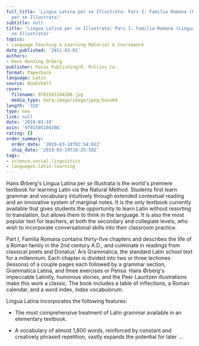 ```yaml
---
full_title: 'Lingua Latina per se Illustrata: Pars I: Familia Romana (Lingua Latina
  per se Illustrata)'
subtitle: null
title: 'Lingua Latina per se Illustrata: Pars I: Familia Romana (Lingua Latina per
  se Illustrata)'
topics:
- Language Teaching & Learning Material & Coursework
date_published: '2011-03-01'
authors:
- Hans Henning Orberg
publisher: Focus Publishing/R. Pullins Co.
format: Paperback
language: Latin
source: Bookshelf
cover:
  filename: 9781585104208.jpg
  media_type: data:image/image/jpeg;base64
length: '328'
type: new
link: null
date: '2019-03-19'
asin: '9781585104208'
rating: {}
order_summary:
  order_date: '2019-03-18T02:54:02Z'
  ship_date: '2019-03-19T18:25:58Z'
tags:
- science.social.linguistics
- languages.latin.learning
---
```

Hans Ørberg's Lingua Latina per se Illustrata is the world's premiere textbook for learning Latin via the Natural Method. Students first learn grammar and vocabulary intuitively through extended contextual reading and an innovative system of marginal notes. It is the only textbook currently available that gives students the opportunity to learn Latin without resorting to translation, but allows them to think in the language. It is also the most popular text for teachers, at both the secondary and collegiate levels, who wish to incorporate conversational skills into their classroom practice.

Part I, Familia Romana contains thirty-five chapters and describes the life of a Roman family in the 2nd century A.D., and culminate in readings from classical poets and Donatus' Ars Grammatica, the standard Latin school text for a millennium. Each chapter is divided into two or three lectiones (lessons) of a couple pages each followed by a grammar section, Grammatica Latina, and three exercises or Pensa. Hans Ørberg's impeccable Latinity, humorous stories, and the Peer Lauritzen illustrations make this work a classic. The book includes a table of inflections, a Roman calendar, and a word index, index vocabulorum.

Lingua Latina incorporates the following features:

- The most comprehensive treatment of Latin grammar available in an elementary textbook.

- A vocabulary of almost 1,800 words, reinforced by constant and creatively phrased repetition, vastly expands the potential for later ...
